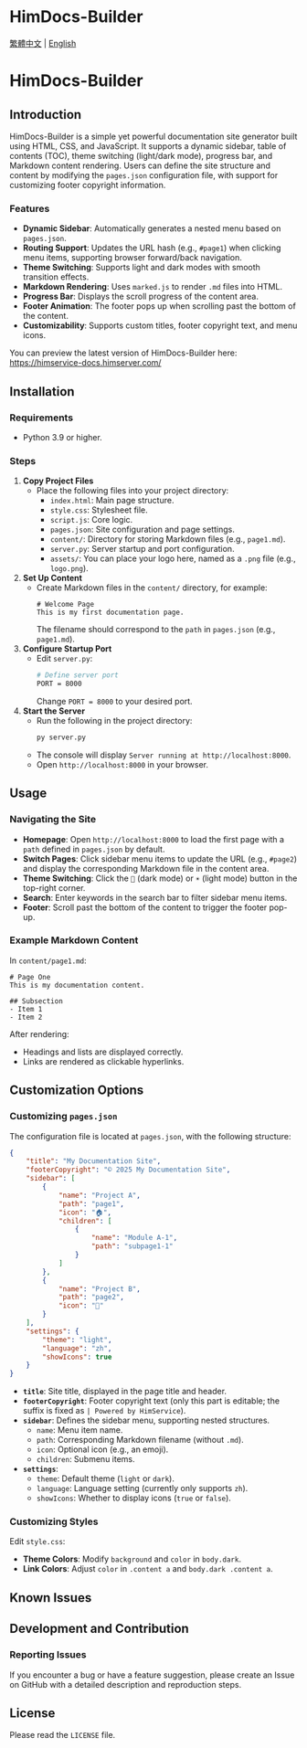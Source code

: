 # HimDocs-Builder

[繁體中文](README.md) | [English](README_EN.md)

# HimDocs-Builder

## Introduction

HimDocs-Builder is a simple yet powerful documentation site generator built using HTML, CSS, and JavaScript. It supports a dynamic sidebar, table of contents (TOC), theme switching (light/dark mode), progress bar, and Markdown content rendering. Users can define the site structure and content by modifying the `pages.json` configuration file, with support for customizing footer copyright information.

### Features
- **Dynamic Sidebar**: Automatically generates a nested menu based on `pages.json`.
- **Routing Support**: Updates the URL hash (e.g., `#page1`) when clicking menu items, supporting browser forward/back navigation.
- **Theme Switching**: Supports light and dark modes with smooth transition effects.
- **Markdown Rendering**: Uses `marked.js` to render `.md` files into HTML.
- **Progress Bar**: Displays the scroll progress of the content area.
- **Footer Animation**: The footer pops up when scrolling past the bottom of the content.
- **Customizability**: Supports custom titles, footer copyright text, and menu icons.

You can preview the latest version of HimDocs-Builder here:  
https://himservice-docs.himserver.com/

## Installation

### Requirements
- Python 3.9 or higher.

### Steps
1. **Copy Project Files**
   - Place the following files into your project directory:
     - `index.html`: Main page structure.
     - `style.css`: Stylesheet file.
     - `script.js`: Core logic.
     - `pages.json`: Site configuration and page settings.
     - `content/`: Directory for storing Markdown files (e.g., `page1.md`).
     - `server.py`: Server startup and port configuration.
     - `assets/`: You can place your logo here, named as a `.png` file (e.g., `logo.png`).
2. **Set Up Content**
   - Create Markdown files in the `content/` directory, for example:
     ```
     # Welcome Page
     This is my first documentation page.
     ```
     The filename should correspond to the `path` in `pages.json` (e.g., `page1.md`).
3. **Configure Startup Port**
   - Edit `server.py`:
     ```bash
     # Define server port
     PORT = 8000
     ```
     Change `PORT = 8000` to your desired port.
4. **Start the Server**
   - Run the following in the project directory:
     ```bash
     py server.py
     ```
   - The console will display `Server running at http://localhost:8000`.
   - Open `http://localhost:8000` in your browser.

## Usage

### Navigating the Site
- **Homepage**: Open `http://localhost:8000` to load the first page with a `path` defined in `pages.json` by default.
- **Switch Pages**: Click sidebar menu items to update the URL (e.g., `#page2`) and display the corresponding Markdown file in the content area.
- **Theme Switching**: Click the `🌙` (dark mode) or `☀️` (light mode) button in the top-right corner.
- **Search**: Enter keywords in the search bar to filter sidebar menu items.
- **Footer**: Scroll past the bottom of the content to trigger the footer pop-up.

### Example Markdown Content
In `content/page1.md`:
```
# Page One
This is my documentation content.

## Subsection
- Item 1
- Item 2
```

After rendering:
- Headings and lists are displayed correctly.
- Links are rendered as clickable hyperlinks.

## Customization Options

### Customizing `pages.json`
The configuration file is located at `pages.json`, with the following structure:
```json
{
    "title": "My Documentation Site",
    "footerCopyright": "© 2025 My Documentation Site",
    "sidebar": [
        {
            "name": "Project A",
            "path": "page1",
            "icon": "🏠",
            "children": [
                {
                    "name": "Module A-1",
                    "path": "subpage1-1"
                }
            ]
        },
        {
            "name": "Project B",
            "path": "page2",
            "icon": "🚀"
        }
    ],
    "settings": {
        "theme": "light",
        "language": "zh",
        "showIcons": true
    }
}
```
- **`title`**: Site title, displayed in the page title and header.
- **`footerCopyright`**: Footer copyright text (only this part is editable; the suffix is fixed as `| Powered by HimService`).
- **`sidebar`**: Defines the sidebar menu, supporting nested structures.
  - `name`: Menu item name.
  - `path`: Corresponding Markdown filename (without `.md`).
  - `icon`: Optional icon (e.g., an emoji).
  - `children`: Submenu items.
- **`settings`**:
  - `theme`: Default theme (`light` or `dark`).
  - `language`: Language setting (currently only supports `zh`).
  - `showIcons`: Whether to display icons (`true` or `false`).

### Customizing Styles
Edit `style.css`:
- **Theme Colors**: Modify `background` and `color` in `body.dark`.
- **Link Colors**: Adjust `color` in `.content a` and `body.dark .content a`.

## Known Issues

## Development and Contribution

### Reporting Issues
If you encounter a bug or have a feature suggestion, please create an Issue on GitHub with a detailed description and reproduction steps.

## License
Please read the `LICENSE` file.
